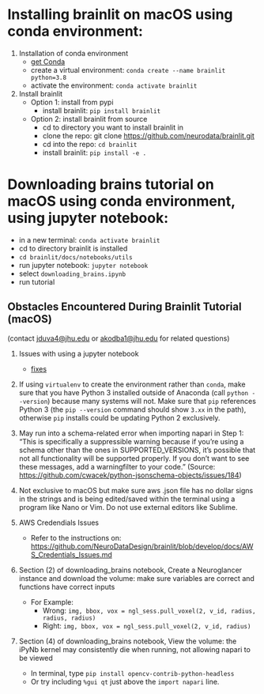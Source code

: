 # Installing brainlit on macOS using conda environment:
1. Installation of conda environment
    * [get Conda](https://docs.conda.io/projects/conda/en/latest/user-guide/getting-started.html)
    * create a virtual environment: `conda create --name brainlit python=3.8`
    * activate the environment: `conda activate brainlit`
2. Install brainlit
    * Option 1: install from pypi
        * install brainlit: `pip install brainlit`
    * Option 2: install brainlit from source
        * cd to directory you want to install brainlit in
        * clone the repo: git clone https://github.com/neurodata/brainlit.git
        * cd into the repo: `cd brainlit`
        * install brainlit: `pip install -e .`


# Downloading brains tutorial on macOS using conda environment, using jupyter notebook: 
* in a new terminal: `conda activate brainlit`
* cd to directory brainlit is installed
* `cd brainlit/docs/notebooks/utils`
* run jupyter notebook: `jupyter notebook`
* select `downloading_brains.ipynb`
* run tutorial


## Obstacles Encountered During Brainlit Tutorial (macOS)
(contact jduva4@jhu.edu or akodba1@jhu.edu for related questions)

1. Issues with using a jupyter notebook
    * [fixes](https://jupyter-notebook.readthedocs.io/en/stable/troubleshooting.html)

2. If using ```virtualenv``` to create the environment rather than ```conda```, make sure that you have Python 3 installed outside of Anaconda (call ```python --version```) because many systems will not. Make sure that ```pip``` references Python 3 (the ```pip --version``` command should show ```3.xx``` in the path), otherwise ```pip``` installs could be updating Python 2 exclusively. 

4. May run into a schema-related error when importing napari in Step 1: “This is specifically a suppressible warning because if you’re using a schema other than the ones in SUPPORTED_VERSIONS, it’s possible that not all functionality will be supported properly. If you don’t want to see these messages, add a warningfilter to your code.” (Source: https://github.com/cwacek/python-jsonschema-objects/issues/184)

5. Not exclusive to macOS but make sure aws .json file has no dollar signs in the strings and is being edited/saved within the terminal using a program like Nano or Vim. Do not use external editors like Sublime.

6.  AWS Credendials Issues
    * Refer to the instructions on: https://github.com/NeuroDataDesign/brainlit/blob/develop/docs/AWS_Credentials_Issues.md

7. Section (2) of downloading_brains notebook, Create a Neuroglancer instance and download the volume: make sure variables are correct and functions have correct inputs
    * For Example:
        * Wrong: `img, bbox, vox = ngl_sess.pull_voxel(2, v_id, radius, radius, radius)`
        * Right:  `img, bbox, vox = ngl_sess.pull_voxel(2, v_id, radius)`
    
8. Section (4) of downloading_brains notebook, View the volume: the iPyNb kernel may consistently die when running, not allowing napari to be viewed
    * In terminal, type `pip install opencv-contrib-python-headless`
    * Or try including ```%gui qt``` just above the ```import napari``` line. 
